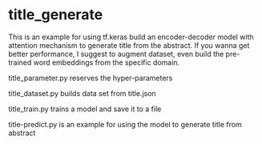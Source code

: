 # title_generate
This is an example for using tf.keras build an encoder-decoder model with attention mechanism to generate title from the abstract.
If you wanna get better performance, I suggest to augment dataset, even build the pre-trained word embeddings from the specific domain. 

title_parameter.py  reserves the hyper-parameters

title_dataset.py builds data set from title.json

title_train.py trains a model and save it to a file

title-predict.py is an example for using the model to generate title from abstract
